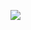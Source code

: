 ![](https://bat.bing.com/action/0?ti=56018282&Ver=2&mid=4fe32c42-7ab0-4269-9ab8-836d92daf3e9&sid=201ffde0635411ee902411d77b750559&vid=20202bf0635411ee9ac03f2e618b0b9f&vids=0&msclkid=N&pi=0&lg=en-US&sw=800&sh=600&sc=24&nwd=1&tl=Shortform%20%7C%2021%20Lessons%20for%20the%2021st%20Century&p=https%3A%2F%2Fwww.shortform.com%2Fapp%2Fbook%2F21-lessons-for-the-21st-century%2Fexercise-whats-your-meaning-of-life&r=&lt=315&evt=pageLoad&sv=1&rn=471512)
